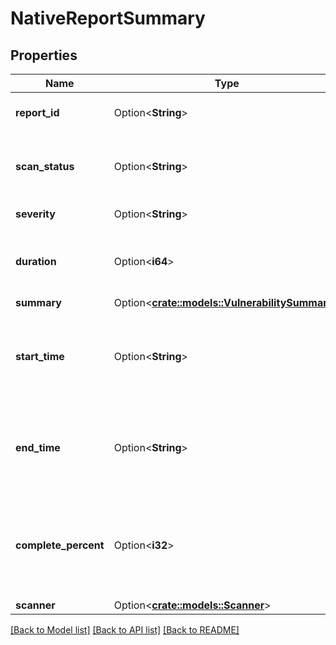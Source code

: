 # NativeReportSummary

## Properties

Name | Type | Description | Notes
------------ | ------------- | ------------- | -------------
**report_id** | Option<**String**> | id of the native scan report | [optional]
**scan_status** | Option<**String**> | The status of the report generating process | [optional]
**severity** | Option<**String**> | The overall severity | [optional]
**duration** | Option<**i64**> | The seconds spent for generating the report | [optional]
**summary** | Option<[**crate::models::VulnerabilitySummary**](VulnerabilitySummary.md)> |  | [optional]
**start_time** | Option<**String**> | The start time of the scan process that generating report | [optional]
**end_time** | Option<**String**> | The end time of the scan process that generating report | [optional]
**complete_percent** | Option<**i32**> | The complete percent of the scanning which value is between 0 and 100 | [optional]
**scanner** | Option<[**crate::models::Scanner**](Scanner.md)> |  | [optional]

[[Back to Model list]](../README.md#documentation-for-models) [[Back to API list]](../README.md#documentation-for-api-endpoints) [[Back to README]](../README.md)


